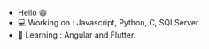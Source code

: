 - Hello :smile: 
- :computer: Working on : Javascript, Python, C, SQLServer.
- :book: Learning : Angular and Flutter.
<!---
rhuanpasti/rhuanpasti is a ✨ special ✨ repository because its `README.md` (this file) appears on your GitHub profile.
You can click the Preview link to take a look at your changes.
--->

